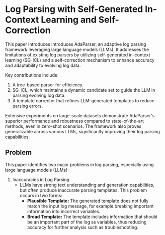 # Log Parsing with Self-Generated In-Context Learning and Self-Correction


This paper introduces introduces AdaParser, an adaptive log parsing framework leveraging large language models (LLMs). It addresses the limitations of existing log parsers by utilizing self-generated in-context learning (SG-ICL) and a self-correction mechanism to enhance accuracy and adaptability to evolving log data.

Key contributions include:
1. A tree-based parser for efficiency.
2. SG-ICL, which maintains a dynamic candidate set to guide the LLM in parsing evolving log data.
3. A template corrector that refines LLM-generated templates to reduce parsing errors.

Extensive experiments on large-scale datasets demonstrate AdaParser's superior performance and robustness compared to state-of-the-art methods, even in zero-shot scenarios. The framework also proves generalizable across various LLMs, significantly improving their log parsing capabilities.

## Problem
This paper identifies two major problems in log parsing, especially using large language models (LLMs):

1. Inaccuracies in Log Parsing:
   - LLMs have strong text understanding and generation capabilities, but often produce inaccurate parsing templates. This problem occurs in two forms:
       - **Plausible Template:** The generated template does not fully match the input log message, for example breaking important information into incorrect variables.
       - **Broad Template:** The template includes information that should be an important part of the log as variables, thus reducing accuracy for further analysis such as troubleshooting.
